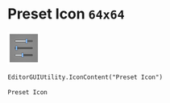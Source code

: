 # Preset Icon `64x64`
<img src="/img/Preset%20Icon.png" width=64 height=64>

``` CSharp
EditorGUIUtility.IconContent("Preset Icon")
```
```
Preset Icon
```
